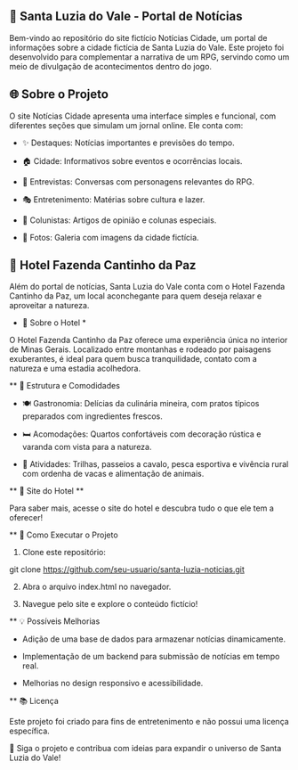 ## 📰 Santa Luzia do Vale - Portal de Notícias

Bem-vindo ao repositório do site fictício Notícias Cidade, um portal de informações sobre a cidade fictícia de Santa Luzia do Vale. Este projeto foi desenvolvido para complementar a narrativa de um RPG, servindo como um meio de divulgação de acontecimentos dentro do jogo.

## 🌐 Sobre o Projeto

O site Notícias Cidade apresenta uma interface simples e funcional, com diferentes seções que simulam um jornal online. Ele conta com:

* ✨ Destaques: Notícias importantes e previsões do tempo.

* 🏠 Cidade: Informativos sobre eventos e ocorrências locais.

* 🎤 Entrevistas: Conversas com personagens relevantes do RPG.

* 🎭 Entretenimento: Matérias sobre cultura e lazer.

* 📝 Colunistas: Artigos de opinião e colunas especiais.

* 📸 Fotos: Galeria com imagens da cidade fictícia.

## 🏡 Hotel Fazenda Cantinho da Paz

Além do portal de notícias, Santa Luzia do Vale conta com o Hotel Fazenda Cantinho da Paz, um local aconchegante para quem deseja relaxar e aproveitar a natureza.

* 🌿  Sobre o Hotel *

O Hotel Fazenda Cantinho da Paz oferece uma experiência única no interior de Minas Gerais. Localizado entre montanhas e rodeado por paisagens exuberantes, é ideal para quem busca tranquilidade, contato com a natureza e uma estadia acolhedora.

** 🏨 Estrutura e Comodidades 

* 🍽️ Gastronomia: Delícias da culinária mineira, com pratos típicos preparados com ingredientes frescos.

* 🛏️ Acomodações: Quartos confortáveis com decoração rústica e varanda com vista para a natureza.

* 🐴 Atividades: Trilhas, passeios a cavalo, pesca esportiva e vivência rural com ordenha de vacas e alimentação de animais.

** 📌 Site do Hotel **

Para saber mais, acesse o site do hotel e descubra tudo o que ele tem a oferecer!

** 🔧 Como Executar o Projeto 

1. Clone este repositório:

git clone https://github.com/seu-usuario/santa-luzia-noticias.git

2. Abra o arquivo index.html no navegador.

3. Navegue pelo site e explore o conteúdo fictício!

** 💡 Possíveis Melhorias

* Adição de uma base de dados para armazenar notícias dinamicamente.

* Implementação de um backend para submissão de notícias em tempo real.

* Melhorias no design responsivo e acessibilidade.

** 📚 Licença 

Este projeto foi criado para fins de entretenimento e não possui uma licença específica.

👀 Siga o projeto e contribua com ideias para expandir o universo de Santa Luzia do Vale!
